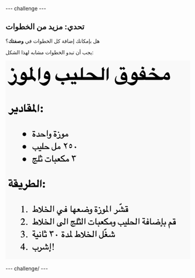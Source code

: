 \--- challenge \---

## تحدي: مزيد من الخطوات

هل بإمكانك إضافة كل الخطوات في **وصفتك**؟

يجب أن تبدو الخطوات مشابه لهذا الشكل:

![لقطة الشاشة](images/recipe-more-method.png)

\--- challenge/ \---